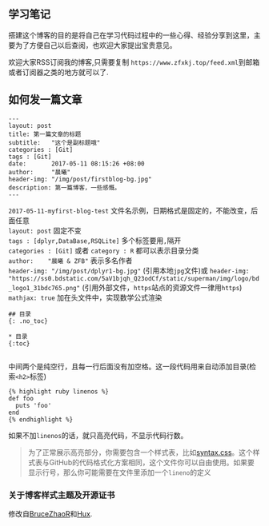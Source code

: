 ## 学习笔记
 
搭建这个博客的目的是将自己在学习代码过程中的一些心得、经验分享到这里，主要为了方便自己以后查阅，也欢迎大家提出宝贵意见。  

欢迎大家RSS订阅我的博客,只需要复制 `https://www.zfxkj.top/feed.xml`到邮箱或者订阅器之类的地方就可以了.  

## 如何发一篇文章    

```
---  
layout: post  
title: 第一篇文章的标题  
subtitle:   "这个是副标题哦"  
categories : [Git]  
tags : [Git]  
date:       2017-05-11 08:15:26 +08:00  
author:     "晨曦"  
header-img: "/img/post/firstblog-bg.jpg"  
description: 第一篇博客，一些感慨。  
---  
```
  
`2017-05-11-myfirst-blog-test`  文件名示例，日期格式是固定的，不能改变，后面任意  
`layout: post`  固定不变  
`tags : [dplyr,DataBase,RSQLite]`  多个标签要用`,`隔开  
`categories : [Git]` 或者 `category : R` 都可以表示目录分类  
`author:    "晨曦 & ZFB"`  表示多名作者  
`header-img: "/img/post/dplyr1-bg.jpg"` (引用本地`jpg`文件)或 `header-img: "https://ss0.bdstatic.com/5aV1bjqh_Q23odCf/static/superman/img/logo/bd_logo1_31bdc765.png"` (引用外部文件，`https`站点的资源文件一律用`https`)     
`mathjax: true`  加在头文件中，实现数学公式渲染  
  
```
## 目录  
{: .no_toc}  
  
* 目录  
{:toc}  
  
```
中间两个是纯空行，且每一行后面没有加空格。这一段代码用来自动添加目录(检索`<h2>`标签)  

```
{% highlight ruby linenos %}
def foo
  puts 'foo'
end
{% endhighlight %}

```

如果不加`linenos`的话，就只高亮代码，不显示代码行数。  

>为了正常展示高亮部分，你需要包含一个样式表，比如[syntax.css](https://github.com/mojombo/tpw/blob/master/css/syntax.css)。这个样式表与GitHub的代码格式化方案相同，这个文件你可以自由使用。如果要显示行号，那么你可能需要在文件里添加一个`lineno`的定义


### 关于博客样式主题及开源证书

修改自[BruceZhaoR](https://github.com/BruceZhaoR)和[Hux](https://github.com/Huxpro/huxpro.github.io).    

